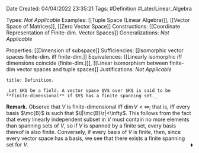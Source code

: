 <div class="topSpace"></div>

Date Created: 04/04/2022 23:35:21
Tags: #Definition #Later/Linear_Algebra

Types: _Not Applicable_
Examples: [[Tuple Space (Linear Algebra)]], [[Vector Space of Matrices]], [[Zero Vector Space]]
Constructions: [[Coordinate Representation of Finite-dim. Vector Spaces]]
Generalizations: _Not Applicable_

Properties: [[Dimension of subspace]]
Sufficiencies: [[Isomorphic vector spaces finite-dim. iff finite-dim.]]
Equivalences: [[Linearly isomorphic iff dimensions coincide (finite-dim.)]], [[Linear isomorphism between finite-dim vector spaces and tuple spaces]]
Justifications: _Not Applicable_

``` ad-Definition
title: Definition.

_Let $K$ be a field. A vector space $V$ over $K$ is said to be **finite-dimensional** if $V$ has a finite spanning set._

```

**Remark.** Observe that $V$ is finite-dimensional iff $\dim V<\infty$; that is, iff every basis $\mc{B}$ is such that $\l|\mc{B}\r|<\infty$. This follows from the fact that every linearly independent subset in $V$ must contain no more elements than spanning sets of $V$, so if $V$ is spanned by a finite set, every basis thereof is also finite. Conversely, if every basis of $V$ is finite, then, since every vector space has a basis, we see that there exists a finite spanning set for $V$.<span style="float:right;">$\blacklozenge$</span>
